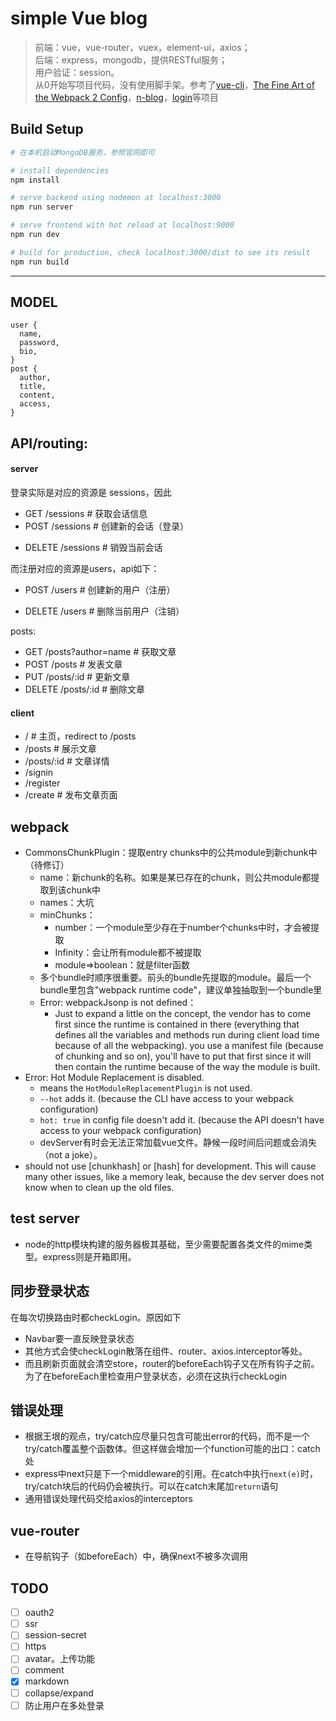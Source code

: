 # simple Vue blog

> 前端：vue，vue-router，vuex，element-ui，axios；  
> 后端：express，mongodb，提供RESTful服务；  
> 用户验证：session。  
> 从0开始写项目代码，没有使用脚手架。参考了[vue-cli](https://github.com/vuejs/vue-cli)，[The Fine Art of the Webpack 2 Config](https://blog.flennik.com/the-fine-art-of-the-webpack-2-config-dc4d19d7f172)，[n-blog](https://github.com/nswbmw/N-blog)，[login](https://github.com/Selvin11/login)等项目

## Build Setup

``` bash
# 在本机启动MongoDB服务，参照官网即可

# install dependencies
npm install

# serve backend using nodemon at localhost:3000
npm run server

# serve frontend with hot reload at localhost:9000
npm run dev

# build for production, check localhost:3000/dist to see its result
npm run build
```
---
## MODEL
```
user {
  name,
  password,
  bio,
}
post {
  author,
  title,
  content,
  access,
}
```

## API/routing:
#### server
登录实际是对应的资源是 sessions，因此  
- GET /sessions # 获取会话信息
- POST /sessions # 创建新的会话（登录）
<!-- - PUT /sessions # 更新会话信息 -->
- DELETE /sessions # 销毁当前会话

而注册对应的资源是users，api如下：
<!-- - GET /users # 获取name用户的信息 -->
- POST /users # 创建新的用户（注册）
<!-- - PUT /users # 更新name用户的信息 -->
- DELETE /users # 删除当前用户（注销）

posts:
- GET /posts?author=name # 获取文章
- POST /posts # 发表文章
- PUT /posts/:id # 更新文章
- DELETE /posts/:id # 删除文章

#### client
- / # 主页，redirect to /posts
- /posts # 展示文章
- /posts/:id # 文章详情
- /signin
- /register
- /create # 发布文章页面


## webpack
- CommonsChunkPlugin：提取entry chunks中的公共module到新chunk中（待修订）
  - name：新chunk的名称。如果是某已存在的chunk，则公共module都提取到该chunk中
  - names：大坑
  - minChunks：
    - number：一个module至少存在于number个chunks中时，才会被提取
    - Infinity：会让所有module都不被提取
    - module=>boolean：就是filter函数
  - 多个bundle时顺序很重要。前头的bundle先提取的module。最后一个bundle里包含"webpack runtime code"，建议单独抽取到一个bundle里
  - Error: webpackJsonp is not defined：
    - Just to expand a little on the concept, the vendor has to come first since the runtime is contained in there (everything that defines all the variables and methods run during client load time because of all the webpacking). you use a manifest file (because of chunking and so on), you'll have to put that first since it will then contain the runtime because of the way the module is built.
- Error: Hot Module Replacement is disabled.
  - means the `HotModuleReplacementPlugin` is not used.
  - `--hot` adds it. (because the CLI have access to your webpack configuration)
  - `hot: true` in config file doesn't add it. (because the API doesn't have access to your webpack configuration)
  - devServer有时会无法正常加载vue文件。静候一段时间后问题或会消失（not a joke）。
- should not use [chunkhash] or [hash] for development. This will cause many other issues, like a memory leak, because the dev server does not know when to clean up the old files.


## test server
- node的http模块构建的服务器极其基础，至少需要配置各类文件的mime类型。express则是开箱即用。


## 同步登录状态
在每次切换路由时都checkLogin。原因如下
- Navbar要一直反映登录状态
- 其他方式会使checkLogin散落在组件、router、axios.interceptor等处。
- 而且刷新页面就会清空store，router的beforeEach钩子又在所有钩子之前。为了在beforeEach里检查用户登录状态，必须在这执行checkLogin


## 错误处理
- 根据王垠的观点，try/catch应尽量只包含可能出error的代码，而不是一个try/catch覆盖整个函数体。但这样做会增加一个function可能的出口：catch处
- express中next只是下一个middleware的引用。在catch中执行`next(e)`时，try/catch块后的代码仍会被执行。可以在catch末尾加`return`语句
- 通用错误处理代码交给axios的interceptors


## vue-router
- 在导航钩子（如beforeEach）中，确保next不被多次调用


## TODO
- [ ] oauth2
- [ ] ssr
- [ ] session-secret
- [ ] https
- [ ] avatar。上传功能
- [ ] comment
- [x] markdown
- [ ] collapse/expand
- [ ] 防止用户在多处登录
